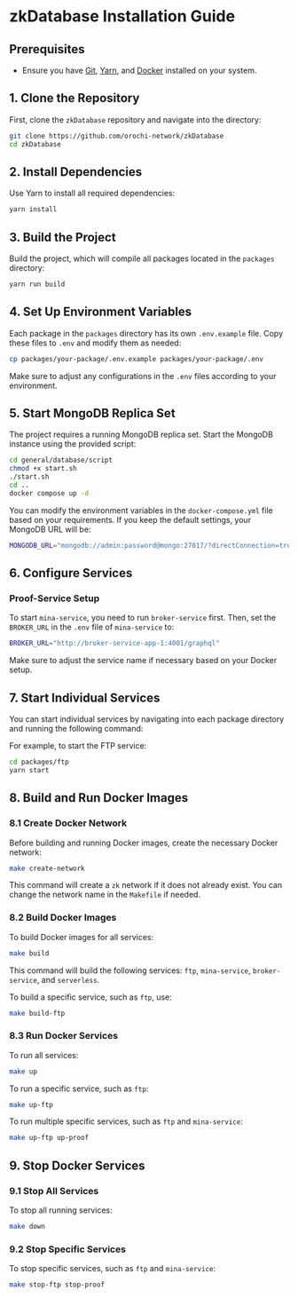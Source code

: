 # zkDatabase Installation Guide

## Prerequisites

- Ensure you have [Git](https://git-scm.com/downloads), [Yarn](https://classic.yarnpkg.com/en/docs/install), and [Docker](https://docs.docker.com/get-docker/) installed on your system.

## 1. Clone the Repository

First, clone the `zkDatabase` repository and navigate into the directory:

```bash
git clone https://github.com/orochi-network/zkDatabase
cd zkDatabase
```

## 2. Install Dependencies

Use Yarn to install all required dependencies:

```bash
yarn install
```

## 3. Build the Project

Build the project, which will compile all packages located in the `packages` directory:

```bash
yarn run build
```

## 4. Set Up Environment Variables

Each package in the `packages` directory has its own `.env.example` file. Copy these files to `.env` and modify them as needed:

```bash
cp packages/your-package/.env.example packages/your-package/.env
```

Make sure to adjust any configurations in the `.env` files according to your environment.

## 5. Start MongoDB Replica Set

The project requires a running MongoDB replica set. Start the MongoDB instance using the provided script:

```bash
cd general/database/script
chmod +x start.sh
./start.sh
cd ..
docker compose up -d
```

You can modify the environment variables in the `docker-compose.yml` file based on your requirements. If you keep the default settings, your MongoDB URL will be:

```bash
MONGODB_URL="mongodb://admin:password@mongo:27017/?directConnection=true"
```

## 6. Configure Services

### Proof-Service Setup

To start `mina-service`, you need to run `broker-service` first. Then, set the `BROKER_URL` in the `.env` file of `mina-service` to:

```bash
BROKER_URL="http://broker-service-app-1:4001/graphql"
```

Make sure to adjust the service name if necessary based on your Docker setup.

## 7. Start Individual Services

You can start individual services by navigating into each package directory and running the following command:

For example, to start the FTP service:

```bash
cd packages/ftp
yarn start
```

## 8. Build and Run Docker Images

### 8.1 Create Docker Network

Before building and running Docker images, create the necessary Docker network:

```bash
make create-network
```

This command will create a `zk` network if it does not already exist. You can change the network name in the `Makefile` if needed.

### 8.2 Build Docker Images

To build Docker images for all services:

```bash
make build
```

This command will build the following services: `ftp`, `mina-service`, `broker-service`, and `serverless`.

To build a specific service, such as `ftp`, use:

```bash
make build-ftp
```

### 8.3 Run Docker Services

To run all services:

```bash
make up
```

To run a specific service, such as `ftp`:

```bash
make up-ftp
```

To run multiple specific services, such as `ftp` and `mina-service`:

```bash
make up-ftp up-proof
```

## 9. Stop Docker Services

### 9.1 Stop All Services

To stop all running services:

```bash
make down
```

### 9.2 Stop Specific Services

To stop specific services, such as `ftp` and `mina-service`:

```bash
make stop-ftp stop-proof
```

